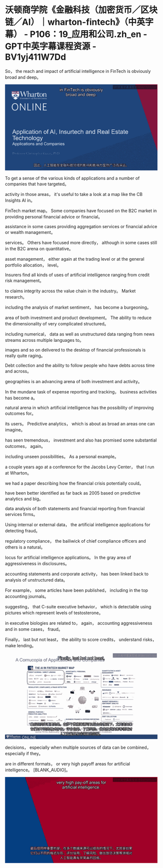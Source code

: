 # 沃顿商学院《金融科技（加密货币／区块链／AI）｜wharton-fintech》（中英字幕） - P106：19_应用和公司.zh_en - GPT中英字幕课程资源 - BV1yj411W7Dd

 So， the reach and impact of artificial intelligence in FinTech is obviously broad and deep。



![](img/18a25db5fb41b0b36902c4c20760d1c6_1.png)

 To get a sense of the various kinds of applications and a number of companies that have targeted。

 activity in those areas， it's useful to take a look at a map like the CB Insights AI in。

 FinTech market map。 Some companies have focused on the B2C market in providing personal financial advice or financial。

 assistance in some cases providing aggregation services or financial advice or wealth management。

 services。 Others have focused more directly， although in some cases still in the B2C arena on quantitative。

 asset management， either again at the trading level or at the general portfolio allocation， level。

 Insurers find all kinds of uses of artificial intelligence ranging from credit risk management。

 to claims integrity across the value chain in the industry。 Market research。

 including the analysis of market sentiment， has become a burgeoning。

 area of both investment and product development。 The ability to reduce the dimensionality of very complicated structured。

 including numerical， data as well as unstructured data ranging from news streams across multiple languages to。

 images and so on delivered to the desktop of financial professionals is really quite raging。

 Debt collection and the ability to follow people who have debts across time and across。

 geographies is an advancing arena of both investment and activity。

 In the mundane task of expense reporting and tracking， business activities has become a。

 natural arena in which artificial intelligence has the possibility of improving outcomes for。

 its users。 Predictive analytics， which is about as broad an areas one can imagine。

 has seen tremendous， investment and also has promised some substantial outcomes， again。

 including unseen possibilities。 As a personal example。

 a couple years ago at a conference for the Jacobs Levy Center， that I run at Wharton。

 we had a paper describing how the financial crisis potentially could。

 have been better identified as far back as 2005 based on predictive analytics and big。

 data analysis of both statements and financial reporting from financial services firms。

 Using internal or external data， the artificial intelligence applications for detecting fraud。

 regulatory compliance， the bailiwick of chief compliance officers and others is a natural。

 locus for artificial intelligence applications。 In the gray area of aggressiveness in disclosures。

 accounting statements and corporate activity， has been linked back to analysis of unstructured data。

 For example， some articles have been published， including in the top accounting journals。

 suggesting， that C-suite executive behavior， which is detectable using pictures which represent levels of testosterone。

 in executive biologies are related to， again， accounting aggressiveness and in some cases， fraud。

 Finally， last but not least， the ability to score credits， understand risks， make lending。



![](img/18a25db5fb41b0b36902c4c20760d1c6_3.png)

 decisions， especially when multiple sources of data can be combined， especially if they。

 are in different formats， or very high payoff areas for artificial intelligence。 [BLANK_AUDIO]。



![](img/18a25db5fb41b0b36902c4c20760d1c6_5.png)